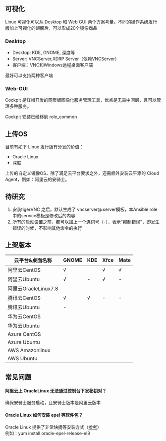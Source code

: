 ## 可视化

Linux 可视化可以从 Desktop 和 Web GUI 两个方案考量。不同的操作系统发行版加上可视化的翅膀后，可以形成20个镜像商品

### Desktop

* Desktop: KDE, GNOME, 深度等
* Server: VNCServer,XDRP Server（依赖VNCServer）
* 客户端：VNC和Windows远程桌面客户端

最好可以支持两种客户端

### Web-GUI

Cockpit 是红帽开发的网页版图像化服务管理工具，优点是无需中间层，且可以管理多种服务。  

Cockpit 安装已经移到 role_common


## 上传OS

目前有如下 Linux 发行版有分发的价值：

* Oracle Linux
* 深度

上传的自定义镜像OS，除了满足云平台要求之外，还需额外安装云平添的 Cloud Agent，例如：阿里云的安骑士。

## 待研究

1. 安装tigerVNC 之后，默认生成了 vncserver@.server模板，本Ansible role 中的service模板是修改后的内容
2. 所有的启动设置之前，都可以加上一个连词号（-），表示"抑制错误"，即发生错误的时候，不影响其他命令的执行

## 上架版本

|云平台&桌面名称|  GNOME  |   KDE  |  Xfce  |  Mate  | 
|  -------------- |  --------------  | --------------  | --------------  | --------------  |
|阿里云CentOS|  √  ||√|√|
|阿里云Ubuntu|√|-|√|-|
|阿里云OracleLinux7.8|||||
|腾讯云CentOS|√|√|-|-|
|腾讯云Ubuntu|-||||
|华为云CentOS|||||
|华为云Ubuntu|||||
|Azure CentOS|||||
|Azure Ubuntu|||||
|AWS Amazonlinux|||||
|AWS Ubuntu|||||

## 常见问题

#### 阿里云上 OracleLinux 无法通过控制台下发秘钥对？

确保安骑士服务启动，且安骑士版本是阿里云版本

#### Oracle Linux 如何安装 epel 等软件包？

Oracle Linux 提供了非常快捷等安装方式（[参考](https://yum.oracle.com/getting-started.html#installing-software-from-oracle-linux-yum-server)）  
例如：yum install oracle-epel-release-el8

